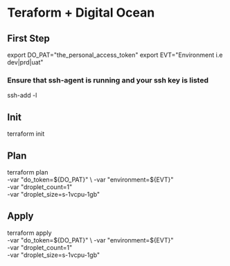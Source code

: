 # Teraform + Digital Ocean

## First Step

export DO_PAT="the_personal_access_token"
export EVT="Environment i.e dev|prd|uat"

### Ensure that ssh-agent is running and your ssh key is listed
ssh-add -l

## Init
terraform init

## Plan
terraform plan \
  -var "do_token=${DO_PAT}" \
  -var "environment=${EVT}" \
  -var "droplet_count=1" \
  -var "droplet_size=s-1vcpu-1gb"


## Apply
terraform apply \
  -var "do_token=${DO_PAT}" \
  -var "environment=${EVT}" \
  -var "droplet_count=1" \
  -var "droplet_size=s-1vcpu-1gb"
